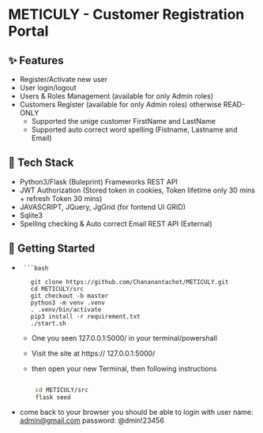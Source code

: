 # METICULY - Customer Registration Portal

## ✨ Features
- Register/Activate new user
- User login/logout
- Users & Roles Management  (available for only Admin roles)
- Customers Register (available for only Admin roles) otherwise READ-ONLY
  - Supported the unige customer FirstName and LastName
  - Supported auto correct word spelling (Fistname, Lastname and Email) 


## 🧰 Tech Stack
  - Python3/Flask (Buleprint) Frameworks REST API
  - JWT Authorization (Stored token in cookies, Token lifetime only 30 mins + refresh Token 30 mins)
  - JAVASCRIPT, JQuery, JgGrid (for fontend UI GRID)
  - Sqlite3
  - Spelling checking & Auto correct Email REST API (External)

## 🚀 Getting Started
-
       ```bash
       
         git clone https://github.com/Chananantachot/METICULY.git 
         cd METICULY/src
         git checkout -b master
         python3 -m venv .venv
         . .venv/bin/activate
         pip3 install -r requirement.txt
         ./start.sh

  - One you seen 127.0.0.1:5000/ in your terminal/powershall
  - Visit the site at https:// 127.0.0.1:5000/
  - then open your new Terminal, then following instructions
   
      ```bash
      
       cd METICULY/src
       flask seed

 - come back to your browser you should be able to login with
     user name: admin@gmail.com
     password:  @dmin!23456
      
  
